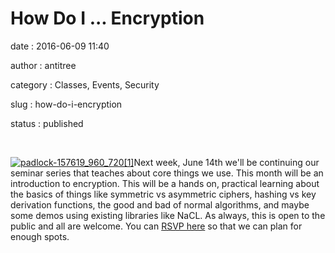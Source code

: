 How Do I ... Encryption
=======================

date
:   2016-06-09 11:40

author
:   antitree

category
:   Classes, Events, Security

slug
:   how-do-i-encryption

status
:   published

 

[![padlock-157619\_960\_720[1]](http://www.interlockroc.org/wp-content/uploads/2016/06/padlock-157619_960_7201.png)](http://www.interlockroc.org/wp-content/uploads/2016/06/padlock-157619_960_7201.png)Next
week, June 14th we'll be continuing our seminar series that teaches
about core things we use. This month will be an introduction to
encryption. This will be a hands on, practical learning about the basics
of things like symmetric vs asymmetric ciphers, hashing vs key
derivation functions, the good and bad of normal algorithms, and maybe
some demos using existing libraries like NaCL. As always, this is open
to the public and all are welcome. You can [RSVP
here](http://www.meetup.com/Interlock-Rochester-Hackerspace/events/230838766/) so
that we can plan for enough spots.
